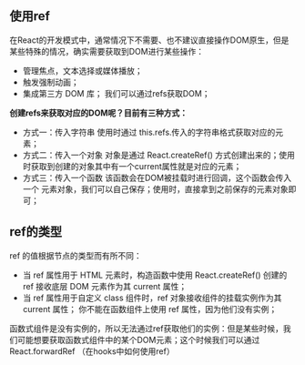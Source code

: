 
## 使用ref

在React的开发模式中，通常情况下不需要、也不建议直接操作DOM原生，但是某些特殊的情况，确实需要获取到DOM进行某些操作：
- 管理焦点，文本选择或媒体播放；
- 触发强制动画；
- 集成第三方 DOM 库；
我们可以通过refs获取DOM；

**创建refs来获取对应的DOM呢？目前有三种方式：**

- 方式一：传入字符串 
   使用时通过 this.refs.传入的字符串格式获取对应的元素；
- 方式二：传入一个对象 
  对象是通过 React.createRef() 方式创建出来的；使用时获取到创建的对象其中有一个current属性就是对应的元素；
- 方式三：传入一个函数 
  该函数会在DOM被挂载时进行回调，这个函数会传入一个 元素对象，我们可以自己保存；使用时，直接拿到之前保存的元素对象即可；
  
## ref的类型

ref 的值根据节点的类型而有所不同：
- 当 ref 属性用于 HTML 元素时，构造函数中使用 React.createRef() 创建的 ref 接收底层 DOM 元素作为其 current 属性； 
- 当 ref 属性用于自定义 class 组件时，ref 对象接收组件的挂载实例作为其 current 属性； 
你不能在函数组件上使用 ref 属性，因为他们没有实例；

函数式组件是没有实例的，所以无法通过ref获取他们的实例：但是某些时候，我们可能想要获取函数式组件中的某个DOM元素；这个时候我们可以通过 React.forwardRef （在hooks中如何使用ref）

